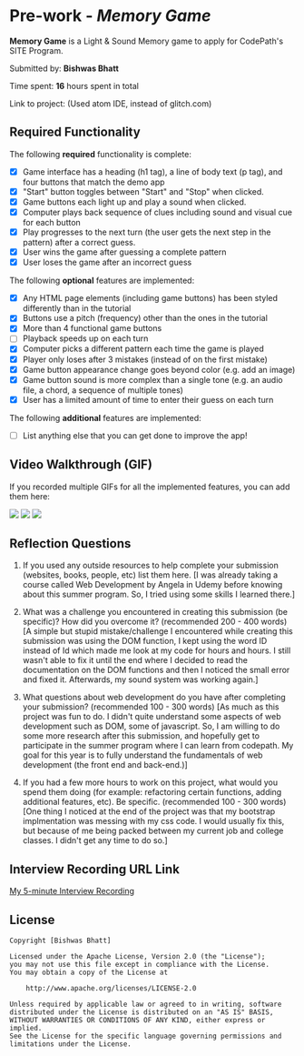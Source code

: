 # Pre-work - *Memory Game*

**Memory Game** is a Light & Sound Memory game to apply for CodePath's SITE Program. 

Submitted by: **Bishwas Bhatt**

Time spent: **16** hours spent in total

Link to project: (Used atom IDE, instead of glitch.com)

## Required Functionality

The following **required** functionality is complete:

* [x] Game interface has a heading (h1 tag), a line of body text (p tag), and four buttons that match the demo app
* [x] "Start" button toggles between "Start" and "Stop" when clicked. 
* [x] Game buttons each light up and play a sound when clicked. 
* [x] Computer plays back sequence of clues including sound and visual cue for each button
* [x] Play progresses to the next turn (the user gets the next step in the pattern) after a correct guess. 
* [x] User wins the game after guessing a complete pattern
* [x] User loses the game after an incorrect guess

The following **optional** features are implemented:

* [x] Any HTML page elements (including game buttons) has been styled differently than in the tutorial
* [x] Buttons use a pitch (frequency) other than the ones in the tutorial
* [x] More than 4 functional game buttons
* [ ] Playback speeds up on each turn
* [x] Computer picks a different pattern each time the game is played
* [x] Player only loses after 3 mistakes (instead of on the first mistake)
* [x] Game button appearance change goes beyond color (e.g. add an image)
* [X] Game button sound is more complex than a single tone (e.g. an audio file, a chord, a sequence of multiple tones)
* [x] User has a limited amount of time to enter their guess on each turn

The following **additional** features are implemented:

- [ ] List anything else that you can get done to improve the app!

## Video Walkthrough (GIF)

If you recorded multiple GIFs for all the implemented features, you can add them here:

![](https://i.imgur.com/vrWTuIU.gif)
![](https://i.imgur.com/qDMqAhS.gif)
![](https://i.imgur.com/JoP4cNX.gif)

## Reflection Questions
1. If you used any outside resources to help complete your submission (websites, books, people, etc) list them here. 
[I was already taking a course called Web Development by Angela in Udemy before knowing about this summer program. So, I tried using some skills I learned there.]

2. What was a challenge you encountered in creating this submission (be specific)? How did you overcome it? (recommended 200 - 400 words) 
[A simple but stupid mistake/challenge I encountered while creating this submission was using the DOM function, I kept using the word ID instead of Id which made me look at my code for hours and hours. I still wasn't able to fix it until the end where I decided to read the documentation on the DOM functions and then I noticed the small error and fixed it. Afterwards, my sound system was working again.]

3. What questions about web development do you have after completing your submission? (recommended 100 - 300 words) 
[As much as this project was fun to do. I didn't quite understand some aspects of web development such as DOM, some of javascript. So, I am willing to do some more research after this submission, and hopefully get to participate in the summer program where I can learn from codepath. My goal for this year is to fully understand the fundamentals of web development (the front end and back-end.)]

4. If you had a few more hours to work on this project, what would you spend them doing (for example: refactoring certain functions, adding additional features, etc). Be specific. (recommended 100 - 300 words) 
[One thing I noticed at the end of the project was that my bootstrap implmentation was messing with my css code. I would usually fix this, but because of me being packed between my current job and college classes. I didn't get any time to do so.]



## Interview Recording URL Link

[My 5-minute Interview Recording](https://www.loom.com/share/3ab4d1f243ca424fb1fa9196fe3eb9bd?sharedAppSource=personal_library)


## License

    Copyright [Bishwas Bhatt]

    Licensed under the Apache License, Version 2.0 (the "License");
    you may not use this file except in compliance with the License.
    You may obtain a copy of the License at

        http://www.apache.org/licenses/LICENSE-2.0

    Unless required by applicable law or agreed to in writing, software
    distributed under the License is distributed on an "AS IS" BASIS,
    WITHOUT WARRANTIES OR CONDITIONS OF ANY KIND, either express or implied.
    See the License for the specific language governing permissions and
    limitations under the License.